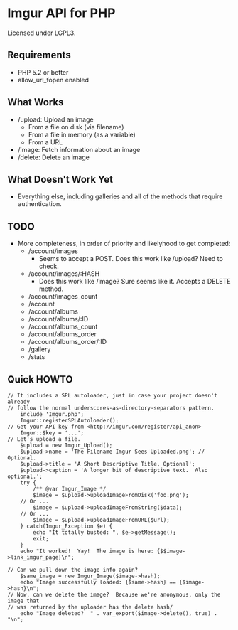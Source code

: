 # Imgur API for PHP

Licensed under LGPL3.

## Requirements

 - PHP 5.2 or better
 - allow_url_fopen enabled

## What Works

 - /upload: Upload an image
   - From a file on disk (via filename)
   - From a file in memory (as a variable)
   - From a URL
 - /image: Fetch information about an image
 - /delete: Delete an image

## What Doesn't Work Yet

 - Everything else, including galleries and all of the methods that require authentication.

## TODO
 
 - More completeness, in order of priority and likelyhood to get completed:
   - /account/images
     - Seems to accept a POST.  Does this work like /upload?  Need to check.
   - /account/images/:HASH
     - Does this work like /image?  Sure seems like it.  Accepts a DELETE method.
   - /account/images_count
   - /account
   - /account/albums
   - /account/albums/:ID
   - /account/albums_count
   - /account/albums_order
   - /account/albums_order/:ID
   - /gallery
   - /stats
 
## Quick HOWTO

    // It includes a SPL autoloader, just in case your project doesn't already
    // follow the normal underscores-as-directory-separators pattern.
        include 'Imgur.php';
        Imgur::registerSPLAutoloader();
    // Get your API key from <http://imgur.com/register/api_anon>
        Imgur::$key = '...';
    // Let's upload a file.
        $upload = new Imgur_Upload();
        $upload->name = 'The Filename Imgur Sees Uploaded.png'; // Optional.
        $upload->title = 'A Short Descriptive Title, Optional';
        $upload->caption = 'A longer bit of descriptive text.  Also optional.';
        try {
            /** @var Imgur_Image */
            $image = $upload->uploadImageFromDisk('foo.png');
        // Or ...
            $image = $upload->uploadImageFromString($data);
        // Or ...
            $image = $upload->uploadImageFromURL($url);
        } catch(Imgur_Exception $e) {
            echo "It totally busted: ", $e->getMessage();
            exit;
        }
        echo "It worked!  Yay!  The image is here: {$$image->link_imgur_page}\n";

    // Can we pull down the image info again?
        $same_image = new Imgur_Image($image->hash);
        echo "Image successfully loaded: {$same->hash} == {$image->hash}\n";
    // Now, can we delete the image?  Because we're anonymous, only the image that
    // was returned by the uploader has the delete hash/
        echo "Image deleted?  " . var_export($image->delete(), true) . "\n";
